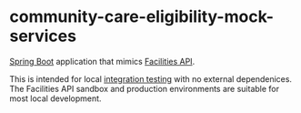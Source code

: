# community-care-eligibility-mock-services

[Spring Boot](https://spring.io/projects/spring-boot) application that mimics
[Facilities API](https://github.com/department-of-veterans-affairs/lighthouse-facilities).

This is intended for local [integration testing](../community-care-eligibility-tests)
with no external dependenices. The Facilities API sandbox and production
environments are suitable for most local development.
